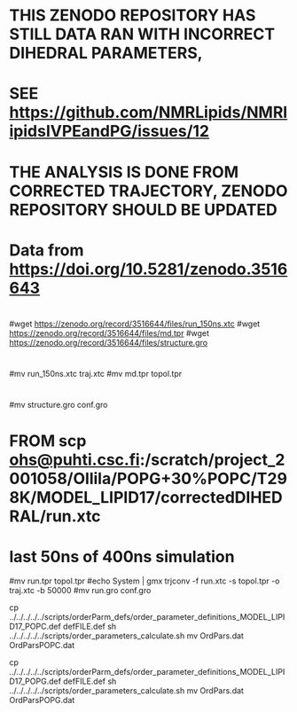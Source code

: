 # THIS ZENODO REPOSITORY HAS STILL DATA RAN WITH INCORRECT DIHEDRAL PARAMETERS,
# SEE https://github.com/NMRLipids/NMRlipidsIVPEandPG/issues/12
# THE ANALYSIS IS DONE FROM CORRECTED TRAJECTORY, ZENODO REPOSITORY SHOULD BE UPDATED
#
# Data from https://doi.org/10.5281/zenodo.3516643
#
#wget https://zenodo.org/record/3516644/files/run_150ns.xtc
#wget https://zenodo.org/record/3516644/files/md.tpr
#wget https://zenodo.org/record/3516644/files/structure.gro
#
#mv run_150ns.xtc traj.xtc
#mv md.tpr topol.tpr
#
#mv structure.gro conf.gro

# FROM scp ohs@puhti.csc.fi:/scratch/project_2001058/Ollila/POPG+30%POPC/T298K/MODEL_LIPID17/correctedDIHEDRAL/run.xtc
# last 50ns of 400ns simulation

#mv run.tpr topol.tpr
#echo System | gmx trjconv -f run.xtc -s topol.tpr -o traj.xtc -b 50000
#mv run.gro conf.gro

cp  ../../../../../scripts/orderParm_defs/order_parameter_definitions_MODEL_LIPID17_POPC.def defFILE.def
sh ../../../../../scripts/order_parameters_calculate.sh
mv OrdPars.dat OrdParsPOPC.dat

cp  ../../../../../scripts/orderParm_defs/order_parameter_definitions_MODEL_LIPID17_POPG.def defFILE.def
sh ../../../../../scripts/order_parameters_calculate.sh
mv OrdPars.dat OrdParsPOPG.dat
